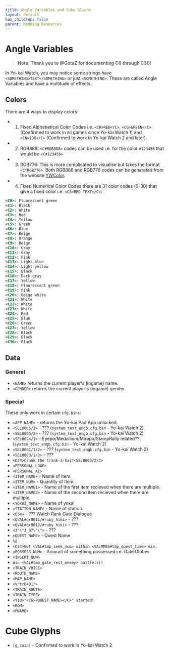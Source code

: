 ```yaml
---
title: Angle Variables and Cube Glyphs
layout: default
has_children: false
parent: Modding Resources
---
```

# Angle Variables
> **Note: Thank you to @GotaZ for documenting C0 through C30!**

In Yo-kai Watch, you may notice some strings have `<SOMETHING>TEXT</SOMETHING>` or just `<SOMETHING>`. These are called Angle Variables and have a multitude of effects.

## Colors

There are 4 ways to display colors:
* 1. Fixed Alphabetical Color Codes i.e. `<CR>RED</C>`, `<CG>GREEN</C>` (Confirmed to work in all games since Yo-kai Watch 1) and `<CN>IDR</C>` (Confirmed to work in Yo-kai Watch 2 and later).
* 2. RGB888: `<C#RGB888>` codes can be used i.e. for the color `#123456` that would be `<C#123456>`
* 3. RGB776: This is more complicated to visualise but takes the format `<C"RGB776>`. Both RGB888 and RGB776 codes can be generated from the website [YWColor](https://n123git.github.io/yw-color/).
* 4. Fixed Numerical Color Codes there are 31 color codes (0-30) that give a fixed color i.e. `<C3>RED TEXT</C>`:
```xml
<C0>: Fluorescent green
<C1>: Black
<C2>: White
<C3>: Red
<C4>: Yellow
<C5>: Green
<C6>: Blue
<C7>: Beige
<C8>: Orange
<C9>: Beige
<C10>: Gray
<C11>: Gray
<C12>: Pink
<C13>: Light blue
<C14>: Light yellow
<C15>: Black
<C16>: Dark gray
<C17>: Yellow
<C18>: Fluorescent green
<C19>: Pink
<C20>: Beige white
<C21>: White
<C22>: White
<C23>: White
<C24>: Red
<C25>: Blue
<C26>: Green
<C27>: Yellow
<C28>: Black
<C29>: Black
<C30>: Black
```

## Data

### General
* `<NAME>` returns the current player's (ingame) name.
* `<GENDER>` returns the current player's (ingame) gender.
### Special
These only work in certain `cfg.bins`:
* `<APP_NAME>` - returns the Yo-kai Pad App unlocked.
* `<SEL0005/1>` - ??? (`system_text_engb.cfg.bin` - Yo-kai Watch 2)
* `<SEL0005/2>` - ??? (`system_text_engb.cfg.bin` - Yo-kai Watch 2)
* `<SEL0024/1>` - Eyepo/Medallium/Mirapo/StampRally related?? (`system_text_engb.cfg.bin` - Yo-kai Watch 2)
* `<SEL0001/1/2>` - ??? (`system_text_engb.cfg.bin` - Yo-kai Watch 2)
* `<SEL0003/1/3>` - ???
* `<O34>Crank the Crank-a-kai?<SEL0003/2/3>`
* `<PERSONAL_LOAF>`
* `<PERSONAL_AI>`
* `<ITEM_NAME>` - Name of Item.
* `<ITEM_NUM>` - Quantity of Item.
* `<ITEM_NAME1>` - Name of the first item recieved when there are multiple.
* `<ITEM_NAME2>` - Name of the second item recieved when there are multiple.
* `<YOKAI_NAME>` - Name of yokai
* `<STATION_NAME>` - Name of station.
* `<O34>` - ??? Watch Rank Gate Dialogue
* `<QVAL#qr0011/#ruby_hiki>` - ???
* `<QVAL#qr0012/#ruby_hiki>` - ???
* `<J"\"J_07\"\">` - ???
* `<QUEST_NAME>` - Quest Name
* `%d`
* `<O34>Get <VAL#tmp_seek_num> within <VALMMSS#tmp_quest_time> min.`
* `<POSSESS_NUM>` - Amount of something possessed i.e. Gate Globes
* `<INSERT_NUM>`
* `Win <VAL#tmp_gate_rest_enemy> battle(s)!`
* `<TRAIN_VOICE>`
* `<ROUTE_NAME>`
* `<MAP_NAME>`
* `<V"tr0401">`
* `<TRAIN_ROUTE>`
* `<TRAIN_TYPE>`
* `<Y10>"<CG><QUEST_NAME></C>" started!`
* `<ROM>`
* `<PNAME>`
# Cube Glyphs
* `[g_coin]` - Confirmed to work in Yo-kai Watch 2
